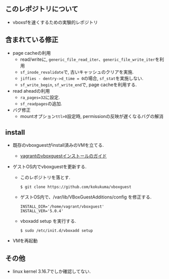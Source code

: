 ## このレポジトリについて
+ vboxsfを速くするための実験的レポジトリ

## 含まれている修正
+ page cacheの利用
  + read/writeに, `generic_file_read_iter`、`generic_file_write_iter`を利用 
  + `sf_inode_revalidate`で, 古いキャッシュのクリアを実施.
  + `jiffies - dentry->d_time = 0`の場合, `sf_stat`を実施しない.
  + `sf_write_begin`, `sf_write_end`で, page cacheを利用する.
+ read aheadの利用
  + `ra_pages=32`に設定.
  + `sf_readpages`の追加.
+ バグ修正
  + mountオプション`ttl>0`設定時, permissionの反映が遅くなるバグの解消

## install
+ 既存のvboxguestがinstall済みのVMを立てる.
  + [vagrantのvboxguestインストールのガイド](https://docs.vagrantup.com/v2/virtualbox/boxes.html)
+ ゲストOS内でvboxguestを更新する.
  + このレポジトリを落とす.
    ```
    $ git clone https://github.com/kokukuma/vboxguest
    ```
    
  + ゲストOS内で、/var/lib/VBoxGuestAdditions/config を修正する.
    ```
    INSTALL_DIR='/home/vagrant/vboxguest'
    INSTALL_VER='5.0.4'
    ```
    
  + vboxadd setup を実行する.
    ```
    $ sudo /etc/init.d/vboxadd setup
    ```
    
+ VMを再起動

## その他
+ linux kernel 3.16.7でしか確認してない.

